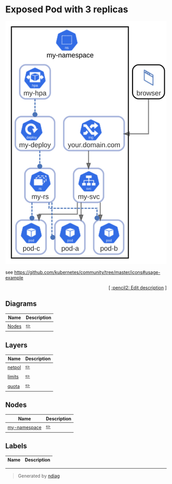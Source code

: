 # Exposed Pod with 3 replicas

![diagram](diagram-nodes.svg)

see https://github.com/kubernetes/community/tree/master/icons#usage-example


<p align="right">
  [ <a href="../input/ndiag.descriptions/_index.md">:pencil2: Edit description</a> ]
<p>


## Diagrams

| Name | Description |
| --- | --- |
| [Nodes](diagram-nodes.md) | <a href="../input/ndiag.descriptions/_diagram-nodes.md">:pencil2:</a> |


## Layers

| Name | Description |
| --- | --- |
| [netpol](layer-netpol.md) | <a href="../input/ndiag.descriptions/_layer-netpol.md">:pencil2:</a> |
| [limits](layer-limits.md) | <a href="../input/ndiag.descriptions/_layer-limits.md">:pencil2:</a> |
| [quota](layer-quota.md) | <a href="../input/ndiag.descriptions/_layer-quota.md">:pencil2:</a> |

## Nodes

| Name | Description |
| --- | --- |
| [my-namespace](node-my-namespace.md) | <a href="../input/ndiag.descriptions/_node-my-namespace.md">:pencil2:</a> |


## Labels

| Name | Description |
| --- | --- |

---

> Generated by [ndiag](https://github.com/k1LoW/ndiag)
